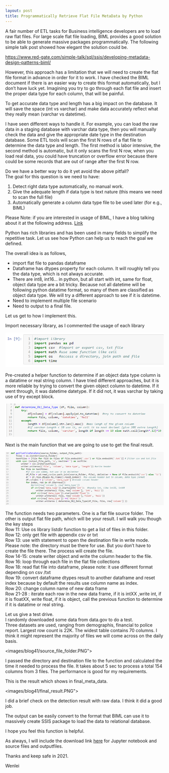 ```yaml
---
layout: post
title: Programmatically Retrieve Flat File MetaData by Python
---
```


A fair number of ETL tasks for Business intelligence developers are to load raw flat files.  For large scale flat file loading, BIML provides a good solution to be able to generate massive packages programmatically. The following simple talk post showed how elegant the solution could be.  

<https://www.red-gate.com/simple-talk/sql/ssis/developing-metadata-design-patterns-biml/>  

However, this approach has a limitation that we will need to create the flat file format in advance in order for it to work. I have checked the BIML document if there is an easier way to create this format automatically, but I don’t have luck yet. Imagining you try to go through each flat file and insert the proper  data type for each column, that will be painful.   

To get accurate data type and length has a big impact on the database. It will save the space (int vs varchar) and make data accurately reflect what they really mean (varchar vs datetime).  

I have seen different ways to handle it.  For example, you can load the raw data in a staging database with varchar data type, then you will manually check the data and give the appropriate date type in the destination database. Some ETL tools will scan the first N rows of a flat file to determine the data type and length. The first method is labor intensive,  the second method is automatic, but it only scans the first N row, when you load real data, you could have truncation or overflow error because there could be some records that are out of range after the first N row. 

Do we have a better way to do it yet avoid the above pitfall?  
The goal for this question is we need to have:  
1. Detect right data type automatically, no manual work.  
2. Give the adequate length if data type is text nature (this means we need to scan the full file)  
3. Automatically generate a column data type file to be used later (for e.g., BIML)  

Please Note: if you are interested in usage of BIML, I have a blog talking about it at the following address.
[Link](https://wenleicao.github.io/Generate_Metadata_for_BIML_via_PowerShell/)  

Python has rich libraries and has been used in many fields to simplify the repetitive task.  Let us see how Python can help us to reach the goal we defined.
 
The overall idea is as follows,
* import flat file to pandas dataframe  
* Dataframe has dtypes property for each column. It will roughly tell you the data type, which is not always accurate.  
* There are int8, int16… in python, but all start with int, same for float, object data type are a bit tricky. Because not all datetime will be following python datatime format, so many of them are classified as object data type.  We will try a different approach to see if it is datetime.  
* Need to implement multiple file scenario  
* Need to output to a final file.  

Let us get to how I implement this.  
 
Import necessary library, as I commented the usage of each library   

<img src="/images/blog41/import_libary.PNG">  

Pre-created a helper function to determine if an object data type column is a datatime or real string column. I have tried different approaches, but it is more reliable by trying to convert the given object column to datetime. If it went through, it was datetime datetype. If it did not, it was varchar by taking use of try except block.  

<img src="/images/blog41/determine_obj_data_type.PNG">  

Next is the main function that we are going to use to get the final result.  

<img src="/images/blog41/main.PNG">  

The function needs two parameters.  One is a flat file source folder. The other is output flat file path, which will be your result. I will walk you though the key steps  
Row 11:  Use os library listdir function to get a list of files in this folder.  
Row 12:  only get file with appendix csv or txt  
Row 13: use with statement to open the destination file in write mode. Please note: the directory must be there for use. But you don’t have to create the file there. The process will create the file.  
Row 14-15: create writer object and write the column header to the file.  
Row 16: loop through each file in the flat file collections  
Row 18: read flat file into dataframe, please note: it use different format depending on csv /txt   
Row 19: convert dataframe dtypes result to another dataframe and reset index because by default the results use column name as index.  
Row 20: change column name of new data frame  
Row 21-28 : iterate each row in the new data frame, if it is intXX ,write int, if it is floatXX, write float, if it is object, call the previous function to determine if it is datatime or real string.  

Let us give a test drive.  
I randomly downloaded some data from data.gov to do a test.  
Three datasets are used, ranging from demographis, financial to police report.  Largest row count is 22K. The widest table contains 70 columns. I think it might represent the majority of files we will come across on the daily basis. 

<images/blog41/source_file_folder.PNG">  

I passed the directory and destination file to the function and calculated the time it needed to process the file.  It takes about 5 sec to process a total 154 columns from 3 files. The performance is good for my requirements. 

This is the result which shows in final_meta_data. 

<images/blog41/final_result.PNG"> 

I did a brief check on the detection result with raw data. I think it did a good job. 

The output can be easily convert to the format that BIML can use it to massively create SSIS package to load the data to relational database.

I hope you feel this function is helpful.  

As always, I will include the download link <a href="/Files/blog41.zip">here</a> for Jupyter notebook and source files and outputfiles.  

Thanks and keep safe in 2021.

Wenlei
